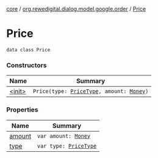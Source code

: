 [core](../../index.md) / [org.rewedigital.dialog.model.google.order](../index.md) / [Price](./index.md)

# Price

`data class Price`

### Constructors

| Name | Summary |
|---|---|
| [&lt;init&gt;](-init-.md) | `Price(type: `[`PriceType`](../-price-type/index.md)`, amount: `[`Money`](../-money/index.md)`)` |

### Properties

| Name | Summary |
|---|---|
| [amount](amount.md) | `var amount: `[`Money`](../-money/index.md) |
| [type](type.md) | `var type: `[`PriceType`](../-price-type/index.md) |

